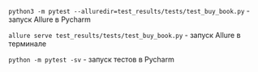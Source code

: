 `python3 -m pytest --alluredir=test_results/tests/test_buy_book.py` - запуск Allure в Pycharm

`allure serve test_results/tests/test_buy_book.py` - запуск Allure в терминале

`python -m pytest -sv` - запуск тестов в Pycharm

